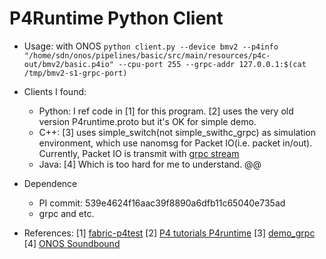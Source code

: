 # P4Runtime Python Client

- Usage: with ONOS
`python client.py --device bmv2 --p4info "/home/sdn/onos/pipelines/basic/src/main/resources/p4c-out/bmv2/basic.p4io" --cpu-port 255 --grpc-addr 127.0.0.1:$(cat /tmp/bmv2-s1-grpc-port)`

- Clients I found:
    - Python: I ref code in [1] for this program. [2] uses the very old version P4runtime.proto but it's OK for simple demo.
    - C++: [3] uses simple_switch(not simple_swithc_grpc) as simulation environment, which use nanomsg for Packet IO(i.e. packet in/out). Currently, Packet IO is transmit with [grpc stream](https://github.com/p4lang/p4runtime/blob/4650de4734376e33357da1662e2635930342c876/proto/p4/v1/p4runtime.proto#L513)
    - Java: [4] Which is too hard for me to understand. @@

- Dependence
    - PI commit: 539e4624f16aac39f8890a6dfb11c65040e735ad
    - grpc and etc.

- References:
    [1] [fabric-p4test](https://github.com/opennetworkinglab/fabric-p4test)
    [2] [P4 tutorials P4runtime](https://github.com/p4lang/tutorials/blob/master/exercises/p4runtime/mycontroller.py)
    [3] [demo_grpc](https://github.com/p4lang/PI/tree/master/proto/demo_grpc)
    [4] [ONOS Soundbound](https://github.com/opennetworkinglab/onos/blob/master/protocols/p4runtime/ctl/src/main/java/org/onosproject/p4runtime/ctl/P4RuntimeControllerImpl.java)
